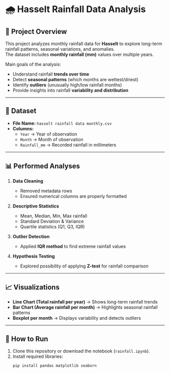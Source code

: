 # 🌧 Hasselt Rainfall Data Analysis

## 📌 Project Overview
This project analyzes monthly rainfall data for **Hasselt** to explore long-term rainfall patterns, seasonal variations, and anomalies.  
The dataset includes **monthly rainfall (mm)** values over multiple years.  

Main goals of the analysis:
- Understand rainfall **trends over time**  
- Detect **seasonal patterns** (which months are wettest/driest)  
- Identify **outliers** (unusually high/low rainfall months)  
- Provide insights into rainfall **variability and distribution**  

---

## 📂 Dataset
- **File Name:** `hasselt rainfall data monthly.csv`  
- **Columns:**
  - `Year` → Year of observation  
  - `Month` → Month of observation  
  - `Rainfall_mm` → Recorded rainfall in millimeters  

---

## 📊 Performed Analyses
1. **Data Cleaning**
   - Removed metadata rows  
   - Ensured numerical columns are properly formatted  

2. **Descriptive Statistics**
   - Mean, Median, Min, Max rainfall  
   - Standard Deviation & Variance  
   - Quartile statistics (Q1, Q3, IQR)  

3. **Outlier Detection**
   - Applied **IQR method** to find extreme rainfall values  

4. **Hypothesis Testing**
   - Explored possibility of applying **Z-test** for rainfall comparison  

---

## 📈 Visualizations
- **Line Chart (Total rainfall per year)** → Shows long-term rainfall trends  
- **Bar Chart (Average rainfall per month)** → Highlights seasonal rainfall patterns  
- **Boxplot per month** → Displays variability and detects outliers  

---

## 🚀 How to Run
1. Clone this repository or download the notebook (`rainfall.ipynb`).  
2. Install required libraries:  
   ```bash
   pip install pandas matplotlib seaborn
